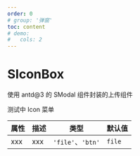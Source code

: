 ```yaml
---
order: 0
# group: '弹窗'
toc: content
# demo:
#   cols: 2
---
```


# SIconBox

使用 antd@3 的 SModal 组件封装的上传组件

<code src='./example2'></code>

测试中 Icon 菜单
<code src='./example'></code>

| 属性 | 描述 | 类型              | 默认值 |
| ---- | ---- | ----------------- | ------ |
| xxx  | xxx  | `'file'`、`'btn'` | `file` |

<!-- <API></API> -->
